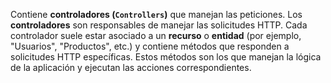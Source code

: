 Contiene **controladores (`Controllers`)** que manejan las peticiones.
Los **controladores** son responsables de manejar las solicitudes HTTP. Cada controlador suele estar asociado a un **recurso** o **entidad** (por ejemplo, "Usuarios", "Productos", etc.) y contiene métodos que responden a solicitudes HTTP específicas. Estos métodos son los que manejan la lógica de la aplicación y ejecutan las acciones correspondientes.